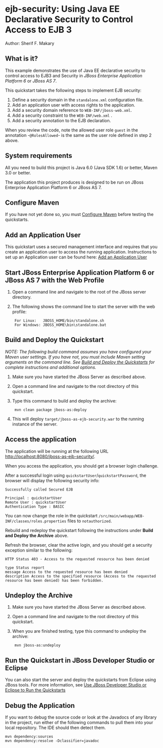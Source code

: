 ejb-security:  Using Java EE Declarative Security to Control Access to EJB 3
====================
Author: Sherif F. Makary


What is it?
-----------

This example demonstrates the use of Java EE declarative security to control access to EJB3 and Security in *JBoss Enterprise Application Platform 6* or *JBoss AS 7*.

This quickstart takes the following steps to implement EJB security:

1. Define a security domain in the `standalone.xml` configuration file.
2. Add an application user with access rights to the application.
3. Add a security domain reference to `WEB-INF/jboss-web.xml`.
4. Add a security constraint to the `WEB-INF/web.xml` .
5. Add a security annotation to the EJB declaration.

When you review the code, note the allowed user role `guest` in the annotation -`@RolesAllowed`- is the same as the user role defined in step 2 above.

System requirements
-------------------

All you need to build this project is Java 6.0 (Java SDK 1.6) or better, Maven 3.0 or better.

The application this project produces is designed to be run on JBoss Enterprise Application Platform 6 or JBoss AS 7. 


Configure Maven
---------------

If you have not yet done so, you must [Configure Maven](../README.md/#mavenconfiguration) before testing the quickstarts.


Add an Application User
---------------

This quickstart uses a secured management interface and requires that you create an application user to access the running application. Instructions to set up an Application user can be found here:  [Add an Application User](../README.md/#addapplicationuser)


Start JBoss Enterprise Application Platform 6 or JBoss AS 7 with the Web Profile
-------------------------

1. Open a command line and navigate to the root of the JBoss server directory.
2. The following shows the command line to start the server with the web profile:

        For Linux:   JBOSS_HOME/bin/standalone.sh
        For Windows: JBOSS_HOME\bin\standalone.bat


Build and Deploy the Quickstart
-------------------------

_NOTE: The following build command assumes you have configured your Maven user settings. If you have not, you must include Maven setting arguments on the command line. See [Build and Deploy the Quickstarts](../README.md/#buildanddeploy) for complete instructions and additional options._

1. Make sure you have started the JBoss Server as described above.
2. Open a command line and navigate to the root directory of this quickstart.
3. Type this command to build and deploy the archive:

        mvn clean package jboss-as:deploy

4. This will deploy `target/jboss-as-ejb-security.war` to the running instance of the server.


Access the application 
---------------------

The application will be running at the following URL <http://localhost:8080/jboss-as-ejb-security/>.

When you access the application, you should get a browser login challenge.

After a successful login using `quickstartUser`/`quickstartPassword`, the browser will display the following security info:

    Successfully called Secured EJB

    Principal : quickstartUser
    Remote User : quickstartUser
    Authentication Type : BASIC

You can now change the role in the quickstart `/src/main/webapp/WEB-INF/classes/roles.properties` files to `notauthorized`. 

Rebuild and redeploy the quickstart following the instructions under **Build and Deploy the Archive** above.

Refresh the browser, clear the active login, and you should get a security exception similar to the following: 

    HTTP Status 403 - Access to the requested resource has been denied

    type Status report
    message Access to the requested resource has been denied
    description Access to the specified resource (Access to the requested resource has been denied) has been forbidden.


Undeploy the Archive
--------------------

1. Make sure you have started the JBoss Server as described above.
2. Open a command line and navigate to the root directory of this quickstart.
3. When you are finished testing, type this command to undeploy the archive:

        mvn jboss-as:undeploy


Run the Quickstart in JBoss Developer Studio or Eclipse
-------------------------------------
You can also start the server and deploy the quickstarts from Eclipse using JBoss tools. For more information, see [Use JBoss Developer Studio or Eclipse to Run the Quickstarts](../README.md/#useeclipse) 


Debug the Application
------------------------------------

If you want to debug the source code or look at the Javadocs of any library in the project, run either of the following commands to pull them into your local repository. The IDE should then detect them.

    mvn dependency:sources
    mvn dependency:resolve -Dclassifier=javadoc
